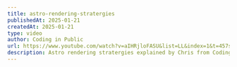 ```yaml
---
title: astro-rendering-stratergies
publishedAt: 2025-01-21
createdAt: 2025-01-21
type: video
author: Coding in Public
url: https://www.youtube.com/watch?v=aIHRjloFASU&list=LL&index=1&t=457s
description: Astro rendering stratergies explained by Chris from Coding in Public
---
```


